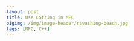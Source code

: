 ```yaml
---
layout: post
title: Use CString in MFC
bigimg: /img/image-header/ravashing-beach.jpg
tags: [MFC, C++]
---
```


